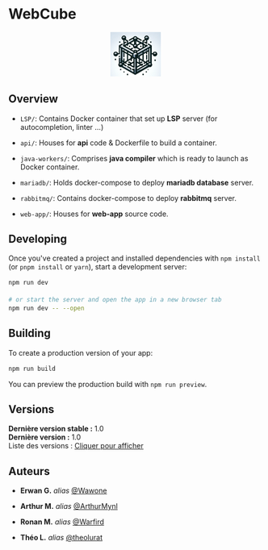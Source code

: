 # WebCube

<div align="center">
  <img src="./img/DALLE_WebCube_Logo.png" alt="WebCube Logo" width="100"/>
</div>

## Overview

- `LSP/`: Contains Docker container that set up **LSP** server (for autocompletion, linter ...)
  
- `api/`: Houses for **api** code & Dockerfile to build a container.

- `java-workers/`: Comprises **java compiler** which is ready to launch as Docker container.
  
- `mariadb/`: Holds docker-compose to deploy **mariadb database** server.
  
- `rabbitmq/`: Contains docker-compose to deploy **rabbitmq** server.
  
- `web-app/`: Houses for **web-app** source code.


## Developing

Once you've created a project and installed dependencies with `npm install` (or `pnpm install` or `yarn`), start a development server:

```bash
npm run dev

# or start the server and open the app in a new browser tab
npm run dev -- --open
```

## Building

To create a production version of your app:

```bash
npm run build
```

You can preview the production build with `npm run preview`.

## Versions
 
**Dernière version stable :** 1.0  
**Dernière version :** 1.0  
Liste des versions : [Cliquer pour afficher](https://github.com/IDE-PFE-S9/WebCube/releases)

## Auteurs

* **Erwan G.** _alias_ [@Wawone](https://github.com/Wawone)

* **Arthur M.** _alias_ [@ArthurMynl](https://github.com/ArthurMynl)

* **Ronan M.** _alias_ [@Warfird](https://github.com/Warfird)

* **Théo L.** _alias_ [@theolurat](https://github.com/theolurat)

